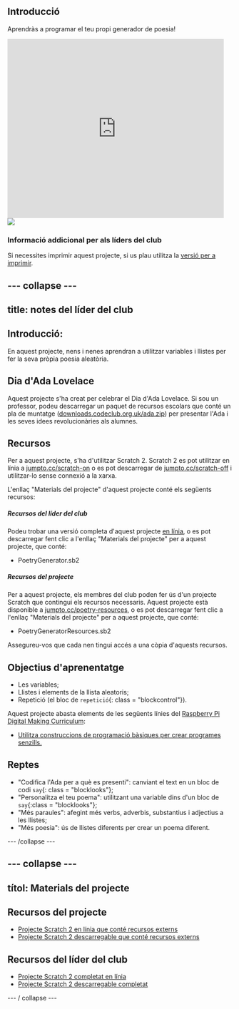 ## Introducció

Aprendràs a programar el teu propi generador de poesia!

<div class="scratch-preview">
  <iframe allowtransparency="true" width="485" height="402" src="https://scratch.mit.edu/projects/embed/77844926/?autostart=false" frameborder="0"></iframe>
  <img src="imatges / poetry-final.png">
</div>

### Informació addicional per als líders del club

Si necessites imprimir aquest projecte, si us plau utilitza la [versió per a imprimir](https://projects.raspberrypi.org/en/projects/poetry-generator/print).

## \--- collapse \---

## title: notes del líder del club

## Introducció:

En aquest projecte, nens i nenes aprendran a utilitzar variables i llistes per fer la seva pròpia poesia aleatòria.

## Dia d'Ada Lovelace

Aquest projecte s'ha creat per celebrar el Dia d'Ada Lovelace. Si sou un professor, podeu descarregar un paquet de recursos escolars que conté un pla de muntatge ([downloads.codeclub.org.uk/ada.zip](http://downloads.codeclub.org.uk/ada.zip)) per presentar l'Ada i les seves idees revolucionàries als alumnes.

## Recursos

Per a aquest projecte, s'ha d'utilitzar Scratch 2. Scratch 2 es pot utilitzar en línia a [jumpto.cc/scratch-on](http://jumpto.cc/scratch-on) o es pot descarregar de [jumpto.cc/scratch-off](http://jumpto.cc/scratch-off) i utilitzar-lo sense connexió a la xarxa.

L'enllaç "Materials del projecte" d'aquest projecte conté els següents recursos:

##### Recursos del líder del club

Podeu trobar una versió completa d'aquest projecte [en línia](http://scratch.mit.edu/projects/77844926/#editor), o es pot descarregar fent clic a l'enllaç "Materials del projecte" per a aquest projecte, que conté:

* PoetryGenerator.sb2

##### Recursos del projecte

Per a aquest projecte, els membres del club poden fer ús d'un projecte Scratch que contingui els recursos necessaris. Aquest projecte està disponible a [jumpto.cc/poetry-resources](http://jumpto.cc/poetry-resources), o es pot descarregar fent clic a l'enllaç "Materials del projecte" per a aquest projecte, que conté:

* PoetryGeneratorResources.sb2

Assegureu-vos que cada nen tingui accés a una còpia d'aquests recursos.

## Objectius d'aprenentatge

* Les variables;
* Llistes i elements de la llista aleatoris;
* Repetició (el bloc de `repetició`{: class = "blockcontrol"}).

Aquest projecte abasta elements de les següents línies del [Raspberry Pi Digital Making Curriculum](http://rpf.io/curriculum):

* [Utilitza construccions de programació bàsiques per crear programes senzills.](https://www.raspberrypi.org/curriculum/programming/creator)

## Reptes

* "Codifica l'Ada per a què es presenti": canviant el text en un bloc de codi ` say `{: class = "blocklooks"};
* "Personalitza el teu poema": utilitzant una variable dins d'un bloc de `say`{:class = "blocklooks"};
* "Més paraules": afegint més verbs, adverbis, substantius i adjectius a les llistes;
* "Més poesia": ús de llistes diferents per crear un poema diferent.

\--- /collapse \---

## \--- collapse \---

## títol: Materials del projecte

## Recursos del projecte

* [Projecte Scratch 2 en línia que conté recursos externs](http://jumpto.cc/poetry-resources)
* [Projecte Scratch 2 descarregable que conté recursos externs](poetryGeneratorResources.sb2)

## Recursos del líder del club

* [Projecte Scratch 2 completat en línia](http://scratch.mit.edu/projects/77844926/#editor)
* [Projecte Scratch 2 descarregable completat](poetryGeneratorResources.sb2)

\--- / collapse \---